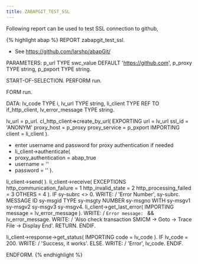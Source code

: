 ```yaml
---
title: ZABAPGIT_TEST_SSL
---
```


Following report can be used to test SSL connection to github,

{% highlight abap %}
REPORT zabapgit_test_ssl.

* See https://github.com/larshp/abapGit/

PARAMETERS: p_url    TYPE swc_value DEFAULT 'https://github.com',
            p_proxy  TYPE string,
            p_pxport TYPE string.

START-OF-SELECTION.
  PERFORM run.

FORM run.

  DATA: lv_code          TYPE i,
        lv_url           TYPE string,
        li_client        TYPE REF TO if_http_client,
        lv_error_message TYPE string.

  lv_url = p_url.
  cl_http_client=>create_by_url(
    EXPORTING
      url           = lv_url
      ssl_id        = 'ANONYM'
      proxy_host    = p_proxy
      proxy_service = p_pxport
    IMPORTING
      client        = li_client ).

* enter username and password for proxy authentication if needed
*  li_client->authenticate(
*    proxy_authentication = abap_true
*    username             = ''
*    password             = '' ).

  li_client->send( ).
  li_client->receive(
    EXCEPTIONS
      http_communication_failure = 1
      http_invalid_state         = 2
      http_processing_failed     = 3
      OTHERS                     = 4 ).
  IF sy-subrc <> 0.
    WRITE: / 'Error Number', sy-subrc.
    MESSAGE ID sy-msgid TYPE sy-msgty NUMBER sy-msgno WITH sy-msgv1 sy-msgv2 sy-msgv3 sy-msgv4.
    li_client->get_last_error(
      IMPORTING
        message = lv_error_message ).
    WRITE: / `Error message: ` && lv_error_message.
    WRITE: / 'Also check transaction SMICM -> Goto -> Trace File -> Display End'.
    RETURN.
  ENDIF.

  li_client->response->get_status(
      IMPORTING
        code = lv_code ).
  IF lv_code = 200.
    WRITE: / 'Success, it works'.
  ELSE.
    WRITE: / 'Error', lv_code.
  ENDIF.

ENDFORM.
{% endhighlight %}
